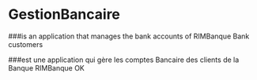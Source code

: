 # GestionBancaire


###is an application that manages the bank accounts of RIMBanque Bank customers

###est une application qui gère les comptes Bancaire des clients de la Banque RIMBanque 
OK 
